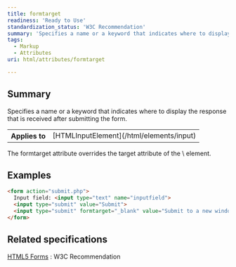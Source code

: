 ```yaml
---
title: formtarget
readiness: 'Ready to Use'
standardization_status: 'W3C Recommendation'
summary: 'Specifies a name or a keyword that indicates where to display the response that is received after submitting the form.'
tags:
  - Markup
  - Attributes
uri: html/attributes/formtarget

---
```

## Summary

Specifies a name or a keyword that indicates where to display the response that is received after submitting the form.

<table class="wikitable">
<tr>
<th>
Applies to

</th>
<td>
[HTMLInputElement](/html/elements/input)

</td>
</tr>
</table>
The formtarget attribute overrides the target attribute of the \<form\> element.

## Examples

``` html
<form action="submit.php">
  Input field: <input type="text" name="inputfield">
  <input type="submit" value="Submit">
  <input type="submit" formtarget="_blank" value="Submit to a new window">
</form>
```

## Related specifications

[HTML5 Forms](http://www.w3.org/TR/html5/forms.html)
:   W3C Recommendation

